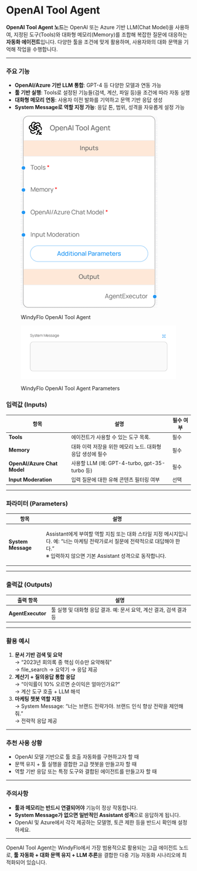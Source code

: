 # OpenAI Tool Agent

**OpenAI Tool Agent 노드**는 OpenAI 또는 Azure 기반 LLM(Chat Model)을 사용하여, 지정된 도구(Tools)와 대화형 메모리(Memory)를 조합해 복잡한 질문에 대응하는 **자동화 에이전트**입니다. 다양한 툴을 조건에 맞게 활용하며, 사용자와의 대화 문맥을 기억해 작업을 수행합니다.

***

### 주요 기능

* **OpenAI/Azure 기반 LLM 통합**: GPT-4 등 다양한 모델과 연동 가능
* **툴 기반 실행**: Tools로 설정된 기능들(검색, 계산, 파일 등)을 조건에 따라 자동 실행
* **대화형 메모리 연동**: 사용자 이전 발화를 기억하고 문맥 기반 응답 생성
* **System Message로 역할 지정 가능**: 응답 톤, 범위, 성격을 자유롭게 설정 가능

<figure><img src="../../../.gitbook/assets/스크린샷 2025-05-08 164436.png" alt=""><figcaption><p>WindyFlo OpenAI Tool Agent</p></figcaption></figure>

<figure><img src="../../../.gitbook/assets/스크린샷 2025-05-08 164445.png" alt=""><figcaption><p>WindyFlo OpenAI Tool Agent Parameters</p></figcaption></figure>

### 입력값 (Inputs)

| 항목                          | 설명                                       | 필수 여부 |
| --------------------------- | ---------------------------------------- | ----- |
| **Tools**                   | 에이전트가 사용할 수 있는 도구 목록.                    | 필수    |
| **Memory**                  | 대화 이력 저장을 위한 메모리 노드. 대화형 응답 생성에 필수       | 필수    |
| **OpenAI/Azure Chat Model** | 사용할 LLM (예: GPT-4-turbo, gpt-35-turbo 등) | 필수    |
| **Input Moderation**        | 입력 질문에 대한 유해 콘텐츠 필터링 여부                  | 선택    |

***

### 파라미터 (Parameters)

| 항목                 | 설명                                                                                                                            |
| ------------------ | ----------------------------------------------------------------------------------------------------------------------------- |
| **System Message** | <p>Assistant에게 부여할 역할 지침 또는 대화 스타일 지정 메시지입니다. 예: “너는 마케팅 전략가로서 질문에 전략적으로 대답해야 한다.”<br>※ 입력하지 않으면 기본 Assistant 성격으로 동작합니다.</p> |

***

### 출력값 (Outputs)

| 출력 항목             | 설명                                         |
| ----------------- | ------------------------------------------ |
| **AgentExecutor** | 툴 실행 및 대화형 응답 결과. 예: 문서 요약, 계산 결과, 검색 결과 등 |

***

### 활용 예시

1. **문서 기반 검색 및 요약**\
   → “2023년 회의록 중 핵심 이슈만 요약해줘”\
   → file\_search → 요약기 → 응답 제공
2. **계산기 + 질의응답 통합 응답**\
   → “이익률이 10% 오르면 순이익은 얼마인가요?”\
   → 계산 도구 호출 + LLM 해석
3. **마케팅 챗봇 역할 지정**\
   → System Message: “너는 브랜드 전략가야. 브랜드 인식 향상 전략을 제안해줘.”\
   → 전략적 응답 제공

***

### 추천 사용 상황

* OpenAI 모델 기반으로 툴 호출 자동화를 구현하고자 할 때
* 문맥 유지 + 툴 실행을 결합한 고급 챗봇을 만들고자 할 때
* 역할 기반 응답 또는 특정 도구와 결합된 에이전트를 만들고자 할 때

***

### 주의사항

* **툴과 메모리는 반드시 연결되어야** 기능이 정상 작동합니다.
* **System Message가 없으면 일반적인 Assistant 성격**으로 응답하게 됩니다.
* OpenAI 및 Azure에서 각각 제공하는 모델명, 토큰 제한 등을 반드시 확인해 설정하세요.

***

OpenAI Tool Agent는 WindyFlo에서 가장 범용적으로 활용되는 고급 에이전트 노드로, **툴 자동화 + 대화 문맥 유지 + LLM 추론**을 결합한 다중 기능 자동화 시나리오에 최적화되어 있습니다.
